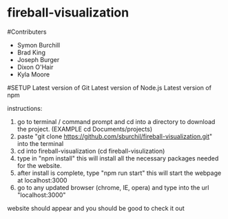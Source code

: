 # fireball-visualization

#Contributers
- Symon Burchill
- Brad King
- Joseph Burger
- Dixon O'Hair
- Kyla Moore


#SETUP
Latest version of Git
Latest version of Node.js
Latest version of npm

instructions: 

1. go to terminal / command prompt and cd into a directory to download the project. (EXAMPLE cd Documents/projects)
2. paste "git clone https://github.com/sburchil/fireball-visualization.git" into the terminal
3. cd into fireball-visualization (cd fireball-visulization)
4. type in "npm install" this will install all the necessary packages needed for the website. 
5. after install is complete, type "npm run start" this will start the webpage at localhost:3000
6. go to any updated browser (chrome, IE, opera) and type into the url "localhost:3000"

website should appear and you should be good to check it out
